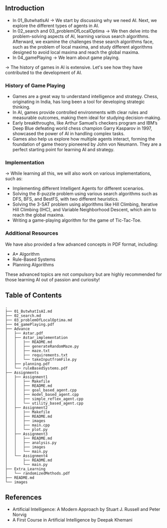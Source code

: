 ## Introduction

- In 01_ButwhatIsAI -> We start by discussing why we need AI. Next, we explore the different types of agents in AI.
- In 02_search and 03_problemOfLocalOptima -> We then delve into the problem-solving aspects of AI, learning various search algorithms. Afterward, we examine the challenges these search algorithms face, such as the problem of local maxima, and study different algorithms designed to avoid local maxima and reach the global maxima.
- In 04_gamePlaying -> We learn about game playing.

-> The history of games in AI is extensive. Let's see how they have contributed to the development of AI.

### History of Game Playing

- Games are a great way to understand intelligence and strategy. Chess, originating in India, has long been a tool for developing strategic thinking.
- In AI, games provide controlled environments with clear rules and measurable outcomes, making them ideal for studying decision-making.
- Early breakthroughs, like Arthur Samuel’s checkers program and IBM’s Deep Blue defeating world chess champion Garry Kasparov in 1997, showcased the power of AI in handling complex tasks.
- Games also help us explore how multiple agents interact, forming the foundation of game theory pioneered by John von Neumann. They are a perfect starting point for learning AI and strategy.

### Implementation

-> While learning all this, we will also work on various implementations, such as:

- Implementing different Intelligent Agents for different scenarios.
- Solving the 8-puzzle problem using various search algorithms such as DFS, BFS, and BestFS, with two different heuristics.
- Solving the 3-SAT problem using algorithms like Hill Climbing, Iterative Hill Climbing (IHC), and Variable Neighborhood Descent, which aim to reach the global maxima.
- Writing a game-playing algorithm for the game of Tic-Tac-Toe.

### Additional Resources

We have also provided a few advanced concepts in PDF format, including:

- A\* Algorithm
- Rule-Based Systems
- Planning Algorithms

These advanced topics are not compulsory but are highly recommended for those learning AI out of passion and curiosity!

## Table of Contents

```shell
.
├── 01_ButwhatIsAI.md
├── 02_search.md
├── 03_problemOfLocalOptima.md
├── 04_gamePlaying.pdf
├── Advance
│   ├── Astar.pdf
│   ├── Astar_implementation
│   │   ├── README.md
│   │   ├── generateRandomMaze.py
│   │   ├── maze.txt
│   │   ├── requirements.txt
│   │   └── takeInputfromFile.py
│   ├── planning.pdf
│   └── ruleBasedSystems.pdf
├── Assignments
│   ├── Assignment1
│   │   ├── Makefile
│   │   ├── README.md
│   │   ├── goal_based_agent.cpp
│   │   ├── model_based_agent.cpp
│   │   ├── simple_reflex_agent.cpp
│   │   └── utility_based_agent.cpp
│   ├── Assignment2
│   │   ├── Makefile
│   │   ├── README.md
│   │   ├── images
│   │   ├── main.cpp
│   │   └── plot.py
│   ├── Assignment3
│   │   ├── README.md
│   │   ├── analysis.py
│   │   ├── images
│   │   └── main.py
│   └── Assignment4
│       ├── README.md
│       └── main.py
├── Extra_Learning
│   └── randomizedMethods.pdf
├── README.md
└── images
```

## References

- Artificial Intelligence: A Modern Approach by Stuart J. Russell and Peter Norvig
- A First Course in Artificial Intelligence by Deepak Khemani


